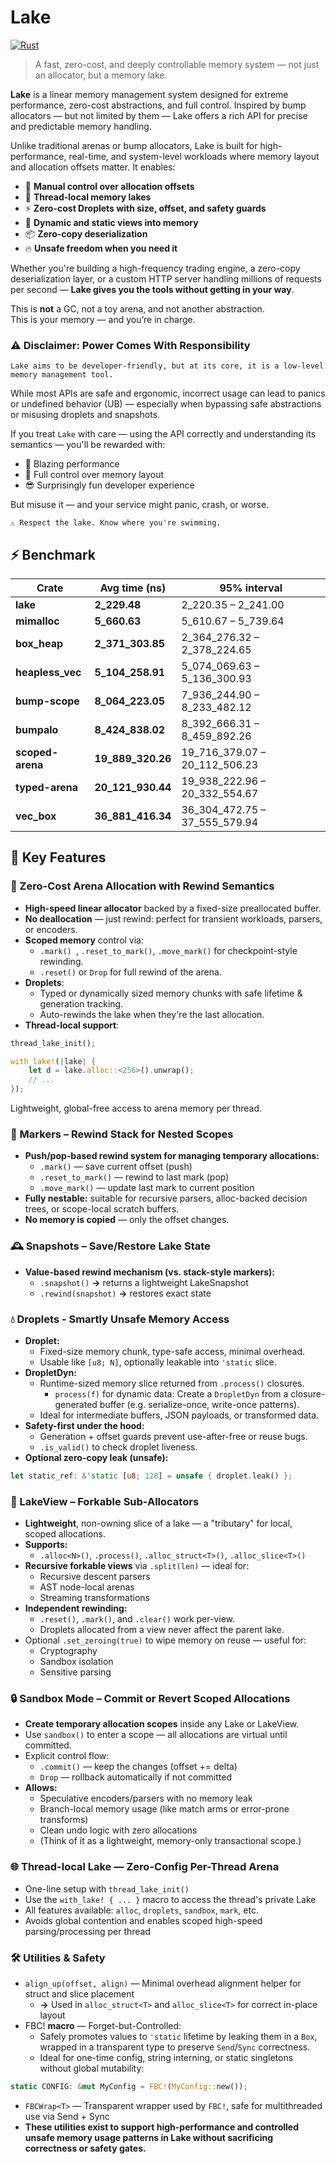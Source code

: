 # Lake

[![Rust](https://github.com/TachyonConcepts/lake/actions/workflows/rust.yml/badge.svg)](https://github.com/TachyonConcepts/lake/actions/workflows/rust.yml)

> A fast, zero-cost, and deeply controllable memory system — not just an allocator, but a memory lake.

**Lake** is a linear memory management system designed for extreme performance, zero-cost abstractions, and full control. Inspired by bump allocators — but not limited by them — Lake offers a rich API for precise and predictable memory handling.

Unlike traditional arenas or bump allocators, Lake is built for high-performance, real-time, and system-level workloads where memory layout and allocation offsets matter. It enables:

- 🧠 **Manual control over allocation offsets**
- 🧵 **Thread-local memory lakes**
- ⚡ **Zero-cost Droplets with size, offset, and safety guards**
- 🧩 **Dynamic and static views into memory**
- 📦 **Zero-copy deserialization**
- 🔥 **Unsafe freedom when you need it**

Whether you're building a high-frequency trading engine, a zero-copy deserialization layer, or a custom HTTP server handling millions of requests per second — **Lake gives you the tools without getting in your way**.

This is **not** a GC, not a toy arena, and not another abstraction.  
This is your memory — and you’re in charge.

### ⚠️ Disclaimer: Power Comes With Responsibility ###

```Lake aims to be developer-friendly, but at its core, it is a low-level memory management tool.```

While most APIs are safe and ergonomic, incorrect usage can lead to panics or undefined behavior (UB) — especially when bypassing safe abstractions or misusing droplets and snapshots.

If you treat `Lake` with care — using the API correctly and understanding its semantics — you'll be rewarded with:
* 🧨 Blazing performance
* 🧠 Full control over memory layout
* 😎 Surprisingly fun developer experience

But misuse it — and your service might panic, crash, or worse.

```⚠️ Respect the lake. Know where you're swimming.```

## **⚡ Benchmark**
| Crate            | Avg time (ns)     | 95% interval                  |
|------------------|-------------------|-------------------------------|
| **lake**         | **2_229.48**      | 2_220.35 – 2_241.00           |
| **mimalloc**     | **5_660.63**      | 5_610.67 – 5_739.64           |
| **box_heap**     | **2_371_303.85**  | 2_364_276.32 – 2_378_224.65   |
| **heapless_vec** | **5_104_258.91**  | 5_074_069.63 – 5_136_300.93   |
| **bump-scope**   | **8_064_223.05**  | 7_936_244.90 – 8_233_482.12   |
| **bumpalo**      | **8_424_838.02**  | 8_392_666.31 – 8_459_892.26   |
| **scoped-arena** | **19_889_320.26** | 19_716_379.07 – 20_112_506.23 |
| **typed-arena**  | **20_121_930.44** | 19_938_222.96 – 20_332_554.67 |
| **vec_box**      | **36_881_416.34** | 36_304_472.75 – 37_555_579.94 |

## **🚀 Key Features**

### **🧠 Zero-Cost Arena Allocation with Rewind Semantics**

* **High-speed linear allocator** backed by a fixed-size preallocated buffer.
* **No deallocation** — just rewind: perfect for transient workloads, parsers, or encoders.
* **Scoped memory** control via:
    * `.mark() `, `.reset_to_mark()`, `.move_mark()` for checkpoint-style rewinding.
    * `.reset()` or `Drop` for full rewind of the arena.
* **Droplets**:
    * Typed or dynamically sized memory chunks with safe lifetime & generation tracking.
    * Auto-rewinds the lake when they're the last allocation.
* **Thread-local support**:  
```rust  
thread_lake_init();  

with_lake!(|lake| {  
    let d = lake.alloc::<256>().unwrap();  
    // ...  
});  
```

Lightweight, global-free access to arena memory per thread.

### **📌 Markers – Rewind Stack for Nested Scopes** ###
* **Push/pop-based rewind system for managing temporary allocations:**
  * `.mark()` — save current offset (push)
  * `.reset_to_mark()` — rewind to last mark (pop)
  * `.move_mark()` — update last mark to current position
* **Fully nestable:** suitable for recursive parsers, alloc-backed decision trees, or scope-local scratch buffers.
* **No memory is copied** — only the offset changes.

### **🕰️ Snapshots – Save/Restore Lake State** ###
* **Value-based rewind mechanism (vs. stack-style markers):**
  * `.snapshot()` **→** returns a lightweight LakeSnapshot
  * `.rewind(snapshot)` **→** restores exact state

### 💧 Droplets - Smartly Unsafe Memory Access
* **Droplet<N>:**
  * Fixed-size memory chunk, type-safe access, minimal overhead.
  * Usable like `[u8; N]`, optionally leakable into `'static` slice.
* **DropletDyn<SIZE>:**
  * Runtime-sized memory slice returned from `.process()` closures.
    * `process(f)` for dynamic data: Create a `DropletDyn` from a closure-generated buffer (e.g. serialize-once, write-once patterns).
  * Ideal for intermediate buffers, JSON payloads, or transformed data.
* **Safety-first under the hood:**
  * Generation + offset guards prevent use-after-free or reuse bugs.
  * `.is_valid()` to check droplet liveness.
* **Optional zero-copy leak (unsafe):**
```rust
let static_ref: &'static [u8; 128] = unsafe { droplet.leak() };
```

### 🌊 LakeView – Forkable Sub-Allocators
* **Lightweight**, non-owning slice of a lake — a "tributary" for local, scoped allocations.
* **Supports:**
  * `.alloc<N>()`, `.process()`, `.alloc_struct<T>()`, `.alloc_slice<T>()`
* **Recursive forkable views** via `.split(len)` — ideal for:
  * Recursive descent parsers
  * AST node-local arenas
  * Streaming transformations
* **Independent rewinding:**
  * `.reset()`, `.mark()`, and `.clear()` work per-view.
  * Droplets allocated from a view never affect the parent lake.
* Optional `.set_zeroing(true)` to wipe memory on reuse — useful for:
  * Cryptography
  * Sandbox isolation
  * Sensitive parsing

### 🔒 Sandbox Mode – Commit or Revert Scoped Allocations ###
* **Create temporary allocation scopes** inside any Lake or LakeView.
* Use `sandbox()` to enter a scope — all allocations are virtual until committed.
* Explicit control flow:
  * `.commit()` — keep the changes (offset += delta)
  * `Drop` — rollback automatically if not committed
* **Allows:**
  * Speculative encoders/parsers with no memory leak
  * Branch-local memory usage (like match arms or error-prone transforms)
  * Clean undo logic with zero allocations
  * (Think of it as a lightweight, memory-only transactional scope.)

### 🌐 Thread-local Lake — Zero-Config Per-Thread Arena ###
* One-line setup with `thread_lake_init()`
* Use the `with_lake! { ... }` macro to access the thread's private Lake
* All features available: `alloc`, `droplets`, `sandbox`, `mark`, etc.
* Avoids global contention and enables scoped high-speed parsing/processing per thread

### 🛠️ Utilities & Safety ###
* `align_up(offset, align)` — Minimal overhead alignment helper for struct and slice placement
  * **→** Used in `alloc_struct<T>` and `alloc_slice<T>` for correct in-place layout
* FBC! **macro** — Forget-but-Controlled:
  * Safely promotes values to `'static` lifetime by leaking them in a `Box`, wrapped in a transparent type to preserve `Send`/`Sync` correctness.
  * Ideal for one-time config, string interning, or static singletons without global mutability:
```rust
static CONFIG: &mut MyConfig = FBC!(MyConfig::new());
```
* `FBCWrap<T>` — Transparent wrapper used by `FBC!`, safe for multithreaded use via Send + Sync
* **These utilities exist to support high-performance and controlled unsafe memory usage patterns in Lake without sacrificing correctness or safety gates.**

